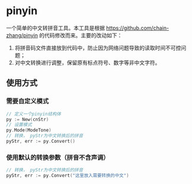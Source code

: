 # pinyin

一个简单的中文转拼音工具。本工具是根据 https://github.com/chain-zhang/pinyin 的代码修改而来。主要的改动如下：

1. 将拼音码文件直接放到代码中，防止因为网络问题导致的读取时间不可控问题；
2. 对中文转换进行调整，保留原有标点符号、数字等非中文字符。


## 使用方式

### 需要自定义模式
```go
// 定义一个pinyin结构体
py := New(cnStr)
// 设置模式
py.Mode(ModeTone)
// 转换， pyStr为中文转换后的拼音
pyStr, err := py.Convert()
```

### 使用默认的转换参数（拼音不含声调）
```go
// 转换， pyStr为中文转换后的拼音
pyStr, err := py.Convert("这里放入需要转换的中文")
```
